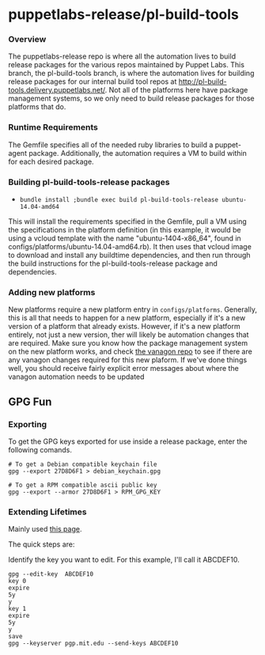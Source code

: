 # puppetlabs-release/pl-build-tools

### Overview
The puppetlabs-release repo is where all the automation lives to build release packages for the various repos maintained by Puppet Labs. This branch, the pl-build-tools branch, is where the automation lives for building release packages for our internal build tool repos at http://pl-build-tools.delivery.puppetlabs.net/. Not all of the platforms here have package management systems, so we only need to build release packages for those platforms that do.

### Runtime Requirements
The Gemfile specifies all of the needed ruby libraries to build a puppet-agent package. Additionally, the automation requires a VM to build within for each desired package.

### Building pl-build-tools-release packages
* `bundle install ;bundle exec build pl-build-tools-release ubuntu-14.04-amd64`

This will install the requirements specified in the Gemfile, pull a VM using the specifications in the platform definition (in this example, it would be using a vcloud template with the name "ubuntu-1404-x86_64", found in configs/platforms/ubuntu-14.04-amd64.rb). It then uses that vcloud image to download and install any buildtime dependencies, and then run through the build instructions for the pl-build-tools-release package and dependencies.

### Adding new platforms
New platforms require a new platform entry in `configs/platforms`. Generally, this is all that needs to happen for a new platform, especially if it's a new version of a platform that already exists. However, if it's a new platform entirely, not just a new version, ther will likely be automation changes that are required. Make sure you know how the package management system on the new platform works, and check [the vanagon repo](https://github.com/puppetlabs/vanagon) to see if there are any vanagon changes required for this new plaform. If we've done things well, you should receive fairly explicit error messages about where the vanagon automation needs to be updated

## GPG Fun

### Exporting

To get the GPG keys exported for use inside a release package, enter the following comands.

    # To get a Debian compatible keychain file
    gpg --export 27D8D6F1 > debian_keychain.gpg

    # To get a RPM compatible ascii public key
    gpg --export --armor 27D8D6F1 > RPM_GPG_KEY


### Extending Lifetimes

Mainly used [this page](http://www.g-loaded.eu/2010/11/01/change-expiration-date-gpg-key/).


The quick steps are:

Identify the key you want to edit. For this example, I'll call it ABCDEF10.


    gpg --edit-key  ABCDEF10
    key 0
    expire
    5y
    y
    key 1
    expire
    5y
    y
    save
    gpg --keyserver pgp.mit.edu --send-keys ABCDEF10



